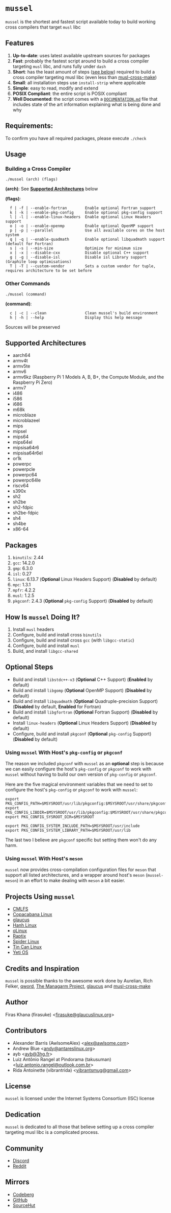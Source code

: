 # `mussel`
`mussel` is the shortest and fastest script available today to build working cross
compilers that target `musl` libc

## Features
1. **Up-to-date**: uses latest available upstream sources for packages
2. **Fast**: probably the fastest script around to build a cross compiler
   targeting `musl` libc, and runs fully under `dash`
3. **Short**: has the least amount of steps ([see
   below](#how-is-mussel-doing-it)) required
   to build a cross compiler targeting musl libc (even less than
   [musl-cross-make](https://github.com/richfelker/musl-cross-make))
4. **Small**: all installation steps use `install-strip` where applicable
5. **Simple**: easy to read, modify and extend
6. **POSIX Compliant**: the entire script is POSIX compliant
7. **Well Documented**: the script comes with a
   [`DOCUMENTATION.md`](DOCUMENTATION.md)
   file that includes state of the art information explaining what is being done
   and why

## Requirements:
To confirm you have all required packages, please execute `./check`

## Usage
### Building a Cross Compiler
```Shell
./mussel (arch) (flags)
```

**(arch)**: See [**Supported
Architectures**](#supported-architectures)
below

**(flags)**:
```Console
  f | -f | --enable-fortran        Enable optional Fortran support
  k | -k | --enable-pkg-config     Enable optional pkg-config support
  l | -l | --enable-linux-headers  Enable optional Linux Headers support
  o | -o | --enable-openmp         Enable optional OpenMP support
  p | -p | --parallel              Use all available cores on the host system
  q | -q | --enable-quadmath       Enable optional libquadmath support (default for Fortran)
  s | -s | --min-size              Optimize for minimum size
  x | -x | --disable-cxx           Disable optional C++ support
  g | -g | --disable-isl           Disable isl Library support (Graphite loop optimisations)
  T | -T | --custom-vendor         Sets a custom vendor for tuple, requires architecture to be set before
```

### Other Commands
```Shell
./mussel (command)
```

**(command)**:
```Shell
  c | -c | --clean                 Clean mussel's build environment
  h | -h | --help                  Display this help message
```

Sources will be preserved

## Supported Architectures
- aarch64
- armv4t
- armv5te
- armv6
- armv6kz (Raspberry Pi 1 Models A, B, B+, the Compute Module, and the Raspberry
Pi Zero)
- armv7
- i486
- i586
- i686
- m68k
- microblaze
- microblazeel
- mips
- mipsel
- mips64
- mips64el
- mipsisa64r6
- mipsisa64r6el
- or1k
- powerpc
- powerpcle
- powerpc64
- powerpc64le
- riscv64
- s390x
- sh2
- sh2be
- sh2-fdpic
- sh2be-fdpic
- sh4
- sh4be
- x86-64

## Packages
1. `binutils`: 2.44
2. `gcc`: 14.2.0
3. `gmp`: 6.3.0
4. `isl`: 0.27
5. `linux`: 6.13.7 (**Optional** Linux Headers Support) (**Disabled** by default)
6. `mpc`: 1.3.1
7. `mpfr`: 4.2.2
8. `musl`: 1.2.5
9. `pkgconf`: 2.4.3 (**Optional** `pkg-config` Support) (**Disabled** by default)

## How Is `mussel` Doing It?
1. Install `musl` headers
2. Configure, build and install cross `binutils`
3. Configure, build and install cross `gcc` (with `libgcc-static`)
4. Configure, build and install `musl`
5. Build, and install `libgcc-shared`

## **Optional** Steps
- Build and install `libstdc++-v3` (**Optional** C++ Support) (**Enabled** by default)
- Build and install `libgomp` (**Optional** OpenMP Support) (**Disabled** by default)
- Build and install `libquadmath` (**Optional** Quadruple-precision Support)
(**Disabled** by default, **Enabled** for Fortran)
- Build and install `libgfortran` (**Optional** Fortran Support) (**Disabled** by default)
- Install `linux-headers` (**Optional** Linux Headers Support) (**Disabled** by default)
- Configure, build and install `pkgconf` (**Optional** `pkg-config` Support)
(**Disabled** by default)

### Using `mussel` With Host's `pkg-config` or `pkgconf`
The reason we included `pkgconf` with `mussel` as an **optional** step is
because we can easily configure the host's `pkg-config` or `pkgconf` to work
with `mussel` without having to build our own version of `pkg-config` or
`pkgconf`.

Here are the five magical environment variables that we need to set to configure
the host's `pkg-config` or `pkgconf` to work with `mussel`:

```Shell
export PKG_CONFIG_PATH=$MSYSROOT/usr/lib/pkgconfig:$MSYSROOT/usr/share/pkgconfig
export PKG_CONFIG_LIBDIR=$MSYSROOT/usr/lib/pkgconfig:$MSYSROOT/usr/share/pkgconfig
export PKG_CONFIG_SYSROOT_DIR=$MSYSROOT

export PKG_CONFIG_SYSTEM_INCLUDE_PATH=$MSYSROOT/usr/include
export PKG_CONFIG_SYSTEM_LIBRARY_PATH=$MSYSROOT/usr/lib
```

The last two I believe are `pkgconf` specific but setting them won't do any harm.

### Using `mussel` With Host's `meson`
`mussel` now provides cross-compilation configuration files for `meson` that
support all listed architectures, and a wrapper around host's `meson`
(`mussel-meson`) in an effort to make dealing with `meson` a bit easier.

## Projects Using `mussel`
- [CMLFS](https://github.com/dslm4515/CMLFS)
- [Copacabana Linux](http://copacabana.pindorama.net.br)
- [glaucus](https://glaucuslinux.org/)
- [Hanh Linux](https://hanh-linux.github.io/)
- [qLinux](https://qlinux.qware.org/doku.php)
- [Raptix](https://github.com/dslm4515/Raptix)
- [Spider Linux](https://github.com/spider-linux/spiderlinux)
- [Tin Can Linux](https://tincan-linux.github.io/)
- [Yeti OS](https://github.com/avs-origami/yeti)

## Credits and Inspiration
`mussel` is possible thanks to the awesome work done by Aurelian, Rich
Felker, [qword](https://github.com/qword-os), [The Managarm Project](
https://github.com/managarm), [glaucus](https://glaucuslinux.org/) and
[musl-cross-make]( https://github.com/richfelker/musl-cross-make)

## Author
Firas Khana (firasuke) <[firasuke@glaucuslinux.org](
mailto:firasuke@glaucuslinux.org)>

## Contributors
- Alexander Barris (AwlsomeAlex) <[alex@awlsome.com](mailto:alex@awlsome.com)>
- Andrew Blue <[andy@antareslinux.org](mailto:andy@antareslinux.org)>
- ayb <[ayb@3hg.fr](mailto:ayb@3hg.fr)>
- Luiz Antônio Rangel at Pindorama (takusuman) <[luiz.antonio.rangel@outlook.com.br](luiz.antonio.rangel@outlook.com.br)>
- Rida Antoinette (vibrantrida) <[vibrantsmug@gmail.com](vibrantsmug@gmail.com)>

## License
`mussel` is licensed under the Internet Systems Consortium (ISC) license

## Dedication
`mussel` is dedicated to all those that believe setting up a cross compiler
targeting musl libc is a complicated process.

## Community
- [Discord](https://discord.gg/nDKNmNc)
- [Reddit](https://reddit.com/r/distrodev)

## Mirrors
- [Codeberg](https://codeberg.org/firasuke/mussel)
- [GitHub](https://github.com/firasuke/mussel)
- [SourceHut](https://git.sr.ht/~firasuke/mussel)
